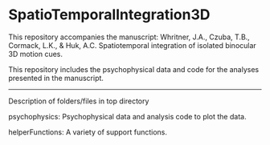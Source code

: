 # SpatioTemporalIntegration3D

This repository accompanies the manuscript: Whritner, J.A., Czuba, T.B., Cormack, L.K., & Huk, A.C. Spatiotemporal integration of isolated binocular 3D motion cues.

This repository includes the psychophysical data and code for the analyses presented in the manuscript.
_______________________________________________________________________________________________________________________________________

Description of folders/files in top directory

psychophysics: Psychophysical data and analysis code to plot the data.

helperFunctions: A variety of support functions.

